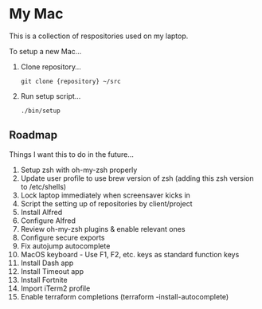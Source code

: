 # My Mac

This is a collection of respositories used on my laptop.

To setup a new Mac…

1. Clone repository…

    ```
    git clone {repository} ~/src
    ```

1. Run setup script…

    ```
    ./bin/setup
    ```



## Roadmap

Things I want this to do in the future…

1. Setup zsh with oh-my-zsh properly
1. Update user profile to use brew version of zsh (adding this zsh version to /etc/shells)
1. Lock laptop immediately when screensaver kicks in
1. Script the setting up of repositories by client/project
1. Install Alfred
1. Configure Alfred
1. Review oh-my-zsh plugins & enable relevant ones
1. Configure secure exports
1. Fix autojump autocomplete
1. MacOS keyboard - Use F1, F2, etc. keys as standard function keys
1. Install Dash app
1. Install Timeout app
1. Install Fortnite
1. Import iTerm2 profile
1. Enable terraform completions (terraform -install-autocomplete)
